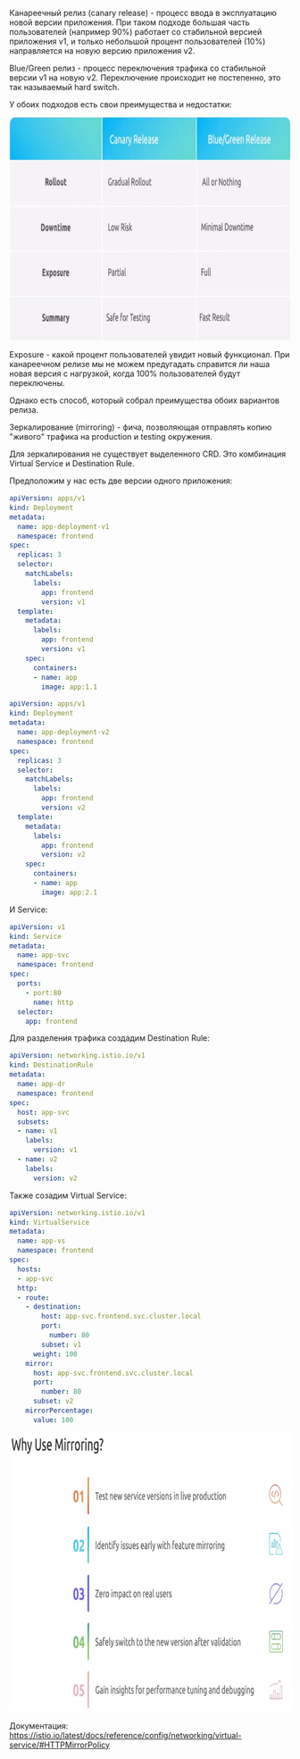 Канареечный релиз (canary release) - процесс ввода в эксплуатацию новой версии приложения. При таком подходе большая часть пользователей (например 90%) работает со стабильной версией приложения v1, и только небольшой процент пользователей (10%) направляется на новую версию приложения v2.

Blue/Green релиз - процесс переключения трафика со стабильной версии v1 на новую v2. Переключение происходит не постепенно, это так называемый hard switch.

У обоих подходов есть свои преимущества и недостатки:

<img src="image.png" width="800" height="400"><br>

Exposure - какой процент пользователей увидит новый функционал. При канареечном релизе мы не можем предугадать справится ли наша новая версия с нагрузкой, когда 100% пользователей будут переключены.

Однако есть способ, который собрал преимущества обоих вариантов релиза.

Зеркалирование (mirroring) - фича, позволяющая отправлять копию "живого" трафика на production и testing окружения.

Для зеркалирования не существует выделенного CRD. Это комбинация Virtual Service и Destination Rule.

Предположим у нас есть две версии одного приложения:

```yaml
apiVersion: apps/v1
kind: Deployment
metadata:
  name: app-deployment-v1
  namespace: frontend
spec:
  replicas: 3
  selector:
    matchLabels:
      labels:
        app: frontend
        version: v1
  template:
    metadata:
      labels:
        app: frontend
        version: v1
    spec:
      containers:
      - name: app
        image: app:1.1
```

```yaml
apiVersion: apps/v1
kind: Deployment
metadata:
  name: app-deployment-v2
  namespace: frontend
spec:
  replicas: 3
  selector:
    matchLabels:
      labels:
        app: frontend
        version: v2
  template:
    metadata:
      labels:
        app: frontend
        version: v2
    spec:
      containers:
      - name: app
        image: app:2.1
```

И Service:

```yaml
apiVersion: v1
kind: Service
metadata:
  name: app-svc
  namespace: frontend
spec:
  ports:
    - port:80
      name: http
  selector:
    app: frontend
```

Для разделения трафика создадим Destination Rule:

```yaml
apiVersion: networking.istio.io/v1
kind: DestinationRule
metadata:
  name: app-dr
  namespace: frontend
spec:
  host: app-svc
  subsets:
  - name: v1
    labels:
      version: v1
  - name: v2
    labels:
      version: v2
```

Также созадим Virtual Service:

```yaml
apiVersion: networking.istio.io/v1
kind: VirtualService
metadata:
  name: app-vs
  namespace: frontend
spec:
  hosts:
  - app-svc
  http:
  - route:
    - destination:
        host: app-svc.frontend.svc.cluster.local
        port:
          number: 80
        subset: v1
      weight: 100
    mirror:
      host: app-svc.frontend.svc.cluster.local
      port:
        number: 80
      subset: v2
    mirrorPercentage:
      value: 100
```

<img src="image-1.png" width="800" height="500"><br>

Документация: https://istio.io/latest/docs/reference/config/networking/virtual-service/#HTTPMirrorPolicy